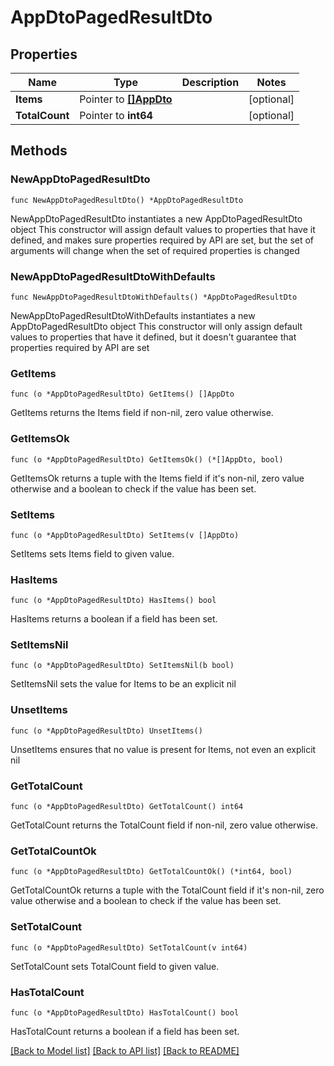 # AppDtoPagedResultDto

## Properties

Name | Type | Description | Notes
------------ | ------------- | ------------- | -------------
**Items** | Pointer to [**[]AppDto**](AppDto.md) |  | [optional] 
**TotalCount** | Pointer to **int64** |  | [optional] 

## Methods

### NewAppDtoPagedResultDto

`func NewAppDtoPagedResultDto() *AppDtoPagedResultDto`

NewAppDtoPagedResultDto instantiates a new AppDtoPagedResultDto object
This constructor will assign default values to properties that have it defined,
and makes sure properties required by API are set, but the set of arguments
will change when the set of required properties is changed

### NewAppDtoPagedResultDtoWithDefaults

`func NewAppDtoPagedResultDtoWithDefaults() *AppDtoPagedResultDto`

NewAppDtoPagedResultDtoWithDefaults instantiates a new AppDtoPagedResultDto object
This constructor will only assign default values to properties that have it defined,
but it doesn't guarantee that properties required by API are set

### GetItems

`func (o *AppDtoPagedResultDto) GetItems() []AppDto`

GetItems returns the Items field if non-nil, zero value otherwise.

### GetItemsOk

`func (o *AppDtoPagedResultDto) GetItemsOk() (*[]AppDto, bool)`

GetItemsOk returns a tuple with the Items field if it's non-nil, zero value otherwise
and a boolean to check if the value has been set.

### SetItems

`func (o *AppDtoPagedResultDto) SetItems(v []AppDto)`

SetItems sets Items field to given value.

### HasItems

`func (o *AppDtoPagedResultDto) HasItems() bool`

HasItems returns a boolean if a field has been set.

### SetItemsNil

`func (o *AppDtoPagedResultDto) SetItemsNil(b bool)`

 SetItemsNil sets the value for Items to be an explicit nil

### UnsetItems
`func (o *AppDtoPagedResultDto) UnsetItems()`

UnsetItems ensures that no value is present for Items, not even an explicit nil
### GetTotalCount

`func (o *AppDtoPagedResultDto) GetTotalCount() int64`

GetTotalCount returns the TotalCount field if non-nil, zero value otherwise.

### GetTotalCountOk

`func (o *AppDtoPagedResultDto) GetTotalCountOk() (*int64, bool)`

GetTotalCountOk returns a tuple with the TotalCount field if it's non-nil, zero value otherwise
and a boolean to check if the value has been set.

### SetTotalCount

`func (o *AppDtoPagedResultDto) SetTotalCount(v int64)`

SetTotalCount sets TotalCount field to given value.

### HasTotalCount

`func (o *AppDtoPagedResultDto) HasTotalCount() bool`

HasTotalCount returns a boolean if a field has been set.


[[Back to Model list]](../README.md#documentation-for-models) [[Back to API list]](../README.md#documentation-for-api-endpoints) [[Back to README]](../README.md)



